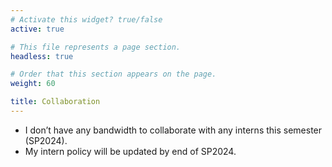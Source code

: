 ```yaml
---
# Activate this widget? true/false
active: true

# This file represents a page section.
headless: true

# Order that this section appears on the page.
weight: 60

title: Collaboration
---
```


-   I don’t have any bandwidth to collaborate with any interns this semester (SP2024). 
-   My intern policy will be updated by end of SP2024.
